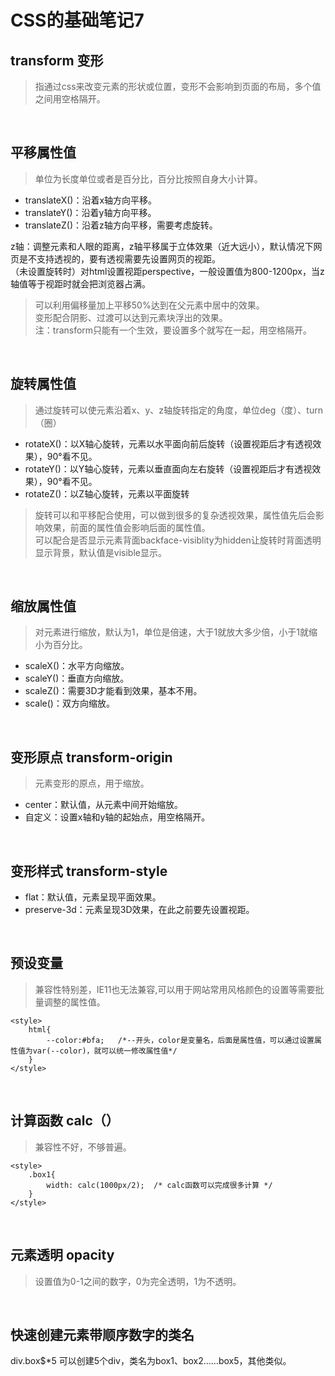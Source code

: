 # CSS的基础笔记7
transform 变形
---
> 指通过css来改变元素的形状或位置，变形不会影响到页面的布局，多个值之间用空格隔开。
<br/>

平移属性值
------
> 单位为长度单位或者是百分比，百分比按照自身大小计算。
- translateX()：沿着x轴方向平移。
- translateY()：沿着y轴方向平移。
- translateZ()：沿着z轴方向平移，需要考虑旋转。<br/>

z轴：调整元素和人眼的距离，z轴平移属于立体效果（近大远小），默认情况下网页是不支持透视的，要有透视需要先设置网页的视距。<br/>
（未设置旋转时）对html设置视距perspective，一般设置值为800-1200px，当z轴值等于视距时就会把浏览器占满。
<br/>
> 可以利用偏移量加上平移50%达到在父元素中居中的效果。<br/>
> 变形配合阴影、过渡可以达到元素块浮出的效果。<br/>
>注：transform只能有一个生效，要设置多个就写在一起，用空格隔开。
 
 <br/>
 
旋转属性值
------
> 通过旋转可以使元素沿着x、y、z轴旋转指定的角度，单位deg（度）、turn（圈）
- rotateX()：以X轴心旋转，元素以水平面向前后旋转（设置视距后才有透视效果），90°看不见。
- rotateY()：以Y轴心旋转，元素以垂直面向左右旋转（设置视距后才有透视效果），90°看不见。
- rotateZ()：以Z轴心旋转，元素以平面旋转
> 旋转可以和平移配合使用，可以做到很多的复杂透视效果，属性值先后会影响效果，前面的属性值会影响后面的属性值。<br/>
> 可以配合是否显示元素背面backface-visiblity为hidden让旋转时背面透明显示背景，默认值是visible显示。

<br/>

缩放属性值
------
> 对元素进行缩放，默认为1，单位是倍速，大于1就放大多少倍，小于1就缩小为百分比。
- scaleX()：水平方向缩放。
- scaleY()：垂直方向缩放。
- scaleZ()：需要3D才能看到效果，基本不用。
- scale()：双方向缩放。

<br/>

变形原点 transform-origin
------
> 元素变形的原点，用于缩放。
- center：默认值，从元素中间开始缩放。
- 自定义：设置x轴和y轴的起始点，用空格隔开。

<br/>

变形样式 transform-style
------
- flat：默认值，元素呈现平面效果。
- preserve-3d：元素呈现3D效果，在此之前要先设置视距。


<br/>

预设变量
---
> 兼容性特别差，IE11也无法兼容,可以用于网站常用风格颜色的设置等需要批量调整的属性值。

```
<style>
	html{
		--color:#bfa;	/*--开头，color是变量名，后面是属性值，可以通过设置属性值为var(--color)，就可以统一修改属性值*/
	}
</style>
```

<br/>

计算函数 calc（）
---
> 兼容性不好，不够普遍。

```
<style>
	.box1{
		width: calc(1000px/2);	/* calc函数可以完成很多计算 */
	}
</style>
```

<br/>

元素透明 opacity
---
> 设置值为0-1之间的数字，0为完全透明，1为不透明。

<br/>

快速创建元素带顺序数字的类名
---
div.box$*5 可以创建5个div，类名为box1、box2……box5，其他类似。
